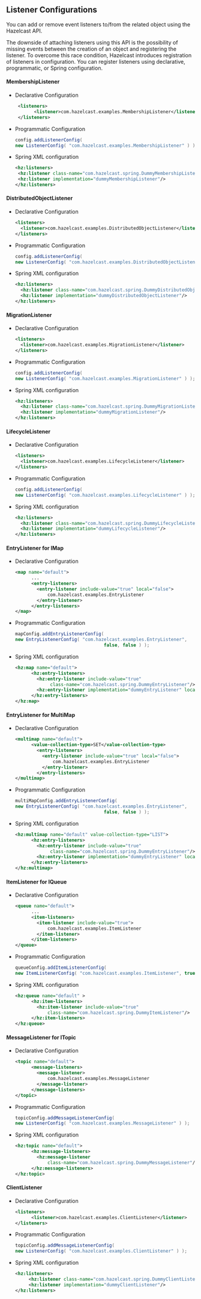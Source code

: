 

## Listener Configurations

You can add or remove event listeners to/from the related object using the Hazelcast API.

The downside of attaching listeners using this API is the possibility of missing events between the creation of an object and registering the listener. To overcome this race condition, Hazelcast introduces registration of listeners in configuration. You can register listeners using declarative, programmatic, or Spring configuration.

####  MembershipListener

- Declarative Configuration

   ```xml
	<listeners>
          <listener>com.hazelcast.examples.MembershipListener</listener>
	</listeners>
   ```

- Programmatic Configuration

	```java
	config.addListenerConfig(
	new ListenerConfig( "com.hazelcast.examples.MembershipListener" ) );
    ```

- Spring XML configuration

	```xml
	<hz:listeners>
	 <hz:listener class-name="com.hazelcast.spring.DummyMembershipListener"/>
     <hz:listener implementation="dummyMembershipListener"/>
	</hz:listeners>
    ```

#### DistributedObjectListener

- Declarative Configuration

	```xml
	<listeners>
	  <listener>com.hazelcast.examples.DistributedObjectListener</listener>
	</listeners>
    ```

- Programmatic Configuration

	```java
	config.addListenerConfig(
	new ListenerConfig( "com.hazelcast.examples.DistributedObjectListener" ) );
    ```

- Spring XML configuration

	```xml
	<hz:listeners>
	  <hz:listener class-name="com.hazelcast.spring.DummyDistributedObjectListener"/>
	  <hz:listener implementation="dummyDistributedObjectListener"/>
	</hz:listeners>
    ```

#### MigrationListener

- Declarative Configuration

	```xml
	<listeners>
	  <listener>com.hazelcast.examples.MigrationListener</listener>
	</listeners>
    ```

- Programmatic Configuration

	```java
	config.addListenerConfig( 
	new ListenerConfig( "com.hazelcast.examples.MigrationListener" ) );
    ```

- Spring XML configuration

	```xml
	<hz:listeners>
	  <hz:listener class-name="com.hazelcast.spring.DummyMigrationListener"/>
      <hz:listener implementation="dummyMigrationListener"/>
	</hz:listeners>
    ```

#### LifecycleListener

- Declarative Configuration

	```xml
	<listeners>
	  <listener>com.hazelcast.examples.LifecycleListener</listener>
	</listeners>
    ```

- Programmatic Configuration

	```java
	config.addListenerConfig(
    new ListenerConfig( "com.hazelcast.examples.LifecycleListener" ) );
    ```

- Spring XML configuration

	```xml
	<hz:listeners>
	  <hz:listener class-name="com.hazelcast.spring.DummyLifecycleListener"/>
	  <hz:listener implementation="dummyLifecycleListener"/>
    </hz:listeners>
    ```

#### EntryListener for IMap

- Declarative Configuration

	```xml
	<map name="default">
		  ...
		  <entry-listeners>
		    <entry-listener include-value="true" local="false">
		        com.hazelcast.examples.EntryListener
		    </entry-listener>
		  </entry-listeners>
	</map>
    ```

- Programmatic Configuration

	```java
	mapConfig.addEntryListenerConfig(
	new EntryListenerConfig( "com.hazelcast.examples.EntryListener", 
 		                             false, false ) );
    ```

- Spring XML configuration

	```xml
	<hz:map name="default">
		  <hz:entry-listeners>
		    <hz:entry-listener include-value="true"
		         class-name="com.hazelcast.spring.DummyEntryListener"/>
		    <hz:entry-listener implementation="dummyEntryListener" local="true"/>
		  </hz:entry-listeners>
	</hz:map>
    ```

#### EntryListener for MultiMap

- Declarative Configuration

	```xml
	<multimap name="default">
		  <value-collection-type>SET</value-collection-type>
    	    <entry-listeners>
              <entry-listener include-value="true" local="false">
                  com.hazelcast.examples.EntryListener
              </entry-listener>
		    </entry-listeners>
	</multimap>
    ```
- Programmatic Configuration

	```java
	multiMapConfig.addEntryListenerConfig(
	new EntryListenerConfig( "com.hazelcast.examples.EntryListener",
		                             false, false ) );
    ```

- Spring XML configuration

	```xml
	<hz:multimap name="default" value-collection-type="LIST">
		  <hz:entry-listeners>
		    <hz:entry-listener include-value="true"
		         class-name="com.hazelcast.spring.DummyEntryListener"/>
		    <hz:entry-listener implementation="dummyEntryListener" local="true"/>
		  </hz:entry-listeners>
	</hz:multimap>
    ```

#### ItemListener for IQueue

- Declarative Configuration

	```xml
	<queue name="default">
		  ...
		  <item-listeners>
	        <item-listener include-value="true">
	            com.hazelcast.examples.ItemListener
	        </item-listener>
		  </item-listeners>
	</queue>
    ```

- Programmatic Configuration

	```java
	queueConfig.addItemListenerConfig(
	new ItemListenerConfig( "com.hazelcast.examples.ItemListener", true ) );
    ```

- Spring XML configuration

	```xml
	<hz:queue name="default" >
		  <hz:item-listeners>
		    <hz:item-listener include-value="true"
		        class-name="com.hazelcast.spring.DummyItemListener"/>
		  </hz:item-listeners>
	</hz:queue>
    ```

#### MessageListener for ITopic

- Declarative Configuration

	```xml
	<topic name="default">
		  <message-listeners>
		    <message-listener>
		        com.hazelcast.examples.MessageListener
		    </message-listener>
		  </message-listeners>
	</topic>
    ```

- Programmatic Configuration

	```java
	topicConfig.addMessageListenerConfig(
	new ListenerConfig( "com.hazelcast.examples.MessageListener" ) );
    ```

- Spring XML configuration

	```xml
	<hz:topic name="default">
		  <hz:message-listeners>
		    <hz:message-listener 
		        class-name="com.hazelcast.spring.DummyMessageListener"/>
		  </hz:message-listeners>
	</hz:topic>
    ```

#### ClientListener

- Declarative Configuration

	```xml
	<listeners>
		  <listener>com.hazelcast.examples.ClientListener</listener>
	</listeners>
    ```

- Programmatic Configuration

	```java
	topicConfig.addMessageListenerConfig(
	new ListenerConfig( "com.hazelcast.examples.ClientListener" ) );
    ```

- Spring XML configuration

	```xml
	<hz:listeners>
		 <hz:listener class-name="com.hazelcast.spring.DummyClientListener"/>
		 <hz:listener implementation="dummyClientListener"/>
	</hz:listeners>
    ```
